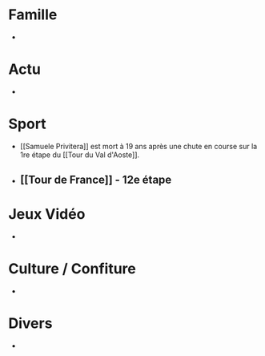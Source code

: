 # Famille
- 
# Actu
- 
# Sport
- [[Samuele Privitera]] est mort à 19 ans après une chute en course sur la 1re étape du [[Tour du Val d'Aoste]].
- [[Tour de France]] - 12e étape
	- 
# Jeux Vidéo
- 
# Culture / Confiture
- 
# Divers
- 
